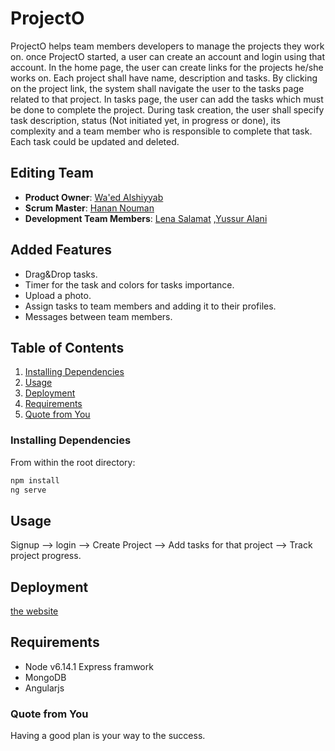 # ProjectO
ProjectO helps team members developers to manage the projects they work on. once ProjectO started, a user can create an account and login using that account. In the home page, the user can create links for the projects he/she works on. Each project shall have name, description and tasks. By clicking on the project link, the system shall navigate the user to the tasks page related to that project. In tasks page, the user can add the tasks which must be done to complete the project. During task creation, the user shall specify task description, status (Not initiated yet, in progress or done), its complexity and a team member who is responsible to complete that task. Each task could be updated and deleted.

## Editing Team

 - __Product Owner__: [Wa'ed Alshiyyab](https://github.com/Waed93)
 - __Scrum Master__: [Hanan Nouman](https://github.com/HananNouman)  
 - __Development Team Members__: [Lena Salamat](https://github.com/lenaSalamat) ,[Yussur Alani](https://github.com/Yussur90)


## Added Features
- Drag&Drop tasks.
- Timer for the task and colors for tasks importance.
- Upload a photo.
- Assign tasks to team members and adding it to their profiles.
- Messages between team members.


## Table of Contents

1. [Installing Dependencies](#InstallingDependencies)
1. [Usage](#Usage)
1. [Deployment](#Deployment)
1. [Requirements](#Requirements)
1. [Quote from You](#QuotefromYou)


### Installing Dependencies

From within the root directory:

```sh
npm install
ng serve
```


## Usage

Signup --> login --> Create Project --> Add tasks for that project --> Track project progress.

## Deployment
[the website](https://manageprojects.herokuapp.com/)

## Requirements

- Node v6.14.1
 Express framwork
- MongoDB 
- Angularjs



### Quote from You

Having a good plan is your way to the success.